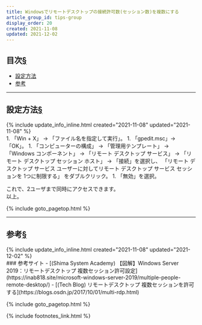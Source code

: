 ```yaml
---
title: Windowsでリモートデスクトップの接続許可数(セッション数)を複数にする
article_group_id: tips-group
display_order: 20
created: 2021-11-08
updated: 2021-12-02
---
```


## <a name="index">目次</a><a class="heading-anchor-permalink" href="#目次">§</a>

<ul id="index_ul">
<li><a href="#設定方法">設定方法</a></li>
<li><a href="#参考">参考</a></li>
</ul>

* * *
## <a name="設定方法">設定方法</a><a class="heading-anchor-permalink" href="#設定方法">§</a>
<div class="chapter-updated">{% include update_info_inline.html created="2021-11-08" updated="2021-11-08" %}</div>
1. 「Win + X」 -> 「ファイル名を指定して実行」。
1. 「gpedit.msc」-> 「OK」。
1. 「コンピューターの構成」   
    -> 「管理用テンプレート」  
    -> 「Windows コンポーネント」  
    -> 「リモート デスクトップ サービス」  
    -> 「リモート デスクトップ セッション ホスト」  
    -> 「接続」を選択し、  
   「リモート デスクトップ サービス ユーザーに対してリモート デスクトップ サービス セッションを 1つに制限する」 をダブルクリック。
1. 「無効」を選択。

これで、2ユーザまで同時にアクセスできます。  
以上。

{% include goto_pagetop.html %}

* * *
## <a name="参考">参考</a><a class="heading-anchor-permalink" href="#参考">§</a>
<div class="chapter-updated">{% include update_info_inline.html created="2021-11-08" updated="2021-12-02" %}</div>
### 参考サイト
- [(Shima System Academy) 【図解】Windows Server 2019：リモートデスクトップ 複数セッション許可設定](https://inab818.site/microsoft-windows-server-2019/multiple-people-remote-desktop/)
- [(Tech Blog) リモートデスクトップ 複数セッションを許可する](https://blogs.osdn.jp/2017/10/01/multi-rdp.html)

{% include goto_pagetop.html %}

{% include footnotes_link.html %}
